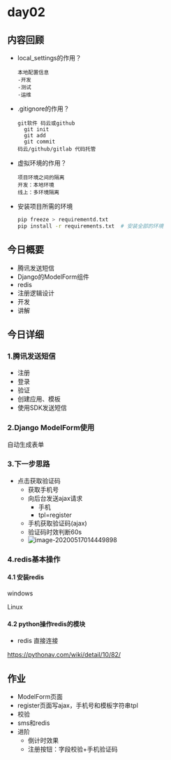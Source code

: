 # day02 

## 内容回顾

- local_settings的作用？

  ```
  本地配置信息
  -开发
  -测试
  -运维
  ```

- .gitignore的作用？

  ```
  git软件 码云或github
  	git init
  	git add
  	git commit
  码云/github/gitlab 代码托管
  ```

- 虚拟环境的作用？

  ```
  项目环境之间的隔离
  开发：本地环境
  线上：多环境隔离
  ```

- 安装项目所需的环境

  ```bash
  pip freeze > requirementd.txt
  pip install -r requirements.txt  # 安装全部的环境
  ```

  

## 今日概要

- 腾讯发送短信
- Django的ModelForm组件
- redis
- 注册逻辑设计
- 开发
- 讲解

## 今日详细

### 1.腾讯发送短信

- 注册
- 登录
- 验证
- 创建应用、模板
- 使用SDK发送短信

### 2.Django ModelForm使用

自动生成表单



### 3.下一步思路

- 点击获取验证码
  - 获取手机号
  - 向后台发送ajax请求
    - 手机
    - tpl=register
  - 手机获取验证码(ajax)
  - 验证码时效判断60s
  - ![image-20200517014449898](C:\Users\km\AppData\Roaming\Typora\typora-user-images\image-20200517014449898.png)

### 4.redis基本操作

#### 4.1 安装redis

windows

Linux

#### 4.2 python操作redis的模块

- redis 直接连接

https://pythonav.com/wiki/detail/10/82/

## 作业

- ModelForm页面
- register页面写ajax，手机号和模板字符串tpl
- 校验
- sms和redis
- 进阶
  - 倒计时效果
  - 注册按钮：字段校验+手机验证码